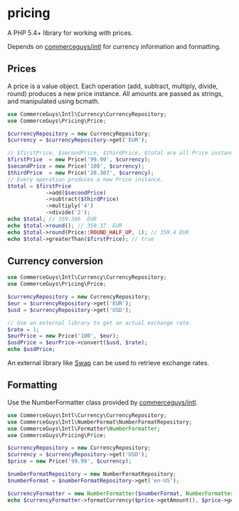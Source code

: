 pricing
=======

A PHP 5.4+ library for working with prices.

Depends on [commerceguys/intl](http://github.com/commerceguys/intl) for currency information and formatting.

Prices
------
A price is a value object. Each operation (add, subtract, multiply, divide, round) produces a new price instance.
All amounts are passed as strings, and manipulated using bcmath.

```php
use CommerceGuys\Intl\Currency\CurrencyRepository;
use CommerceGuys\Pricing\Price;

$currencyRepository = new CurrencyRepository;
$currency = $currencyRepository->get('EUR');

// $firstPrice, $secondPrice, $thirdPrice, $total are all Price instances.
$firstPrice  = new Price('99.99', $currency);
$secondPrice = new Price('100', $currency);
$thirdPrice  = new Price('20.307', $currency);
// Every operation produces a new Price instance.
$total = $firstPrice
            ->add($secondPrice)
            ->subtract($thirdPrice)
            ->multiply('4')
            ->divide('2');
echo $total; // 359.366  EUR
echo $total->round(); // 359.37  EUR
echo $total->round(Price::ROUND_HALF_UP, 1); // 359.4 EUR
echo $total->greaterThan($firstPrice); // true
```

Currency conversion
-------------------
```php
use CommerceGuys\Intl\Currency\CurrencyRepository;
use CommerceGuys\Pricing\Price;

$currencyRepository = new CurrencyRepository;
$eur = $currencyRepository->get('EUR');
$usd = $currencyRepository->get('USD');

// Use an external library to get an actual exchange rate.
$rate = 1;
$eurPrice = new Price('100', $eur);
$usdPrice = $eurPrice->convert($usd, $rate);
echo $usdPrice;
```
An external library like [Swap](https://github.com/florianv/swap) can be
used to retrieve exchange rates.

Formatting
----------
Use the NumberFormatter class provided by [commerceguys/intl](http://github.com/commerceguys/intl).

```php
use CommerceGuys\Intl\Currency\CurrencyRepository;
use CommerceGuys\Intl\NumberFormat\NumberFormatRepository;
use CommerceGuys\Intl\Formatter\NumberFormatter;
use CommerceGuys\Pricing\Price;

$currencyRepository = new CurrencyRepository;
$currency = $currencyRepository->get('USD');
$price = new Price('99.99', $currency);

$numberFormatRepository = new NumberFormatRepository;
$numberFormat = $numberFormatRepository->get('en-US');

$currencyFormatter = new NumberFormatter($numberFormat, NumberFormatter::CURRENCY);
echo $currencyFormatter->formatCurrency($price->getAmount(), $price->getCurrency()); // $99.99
```
